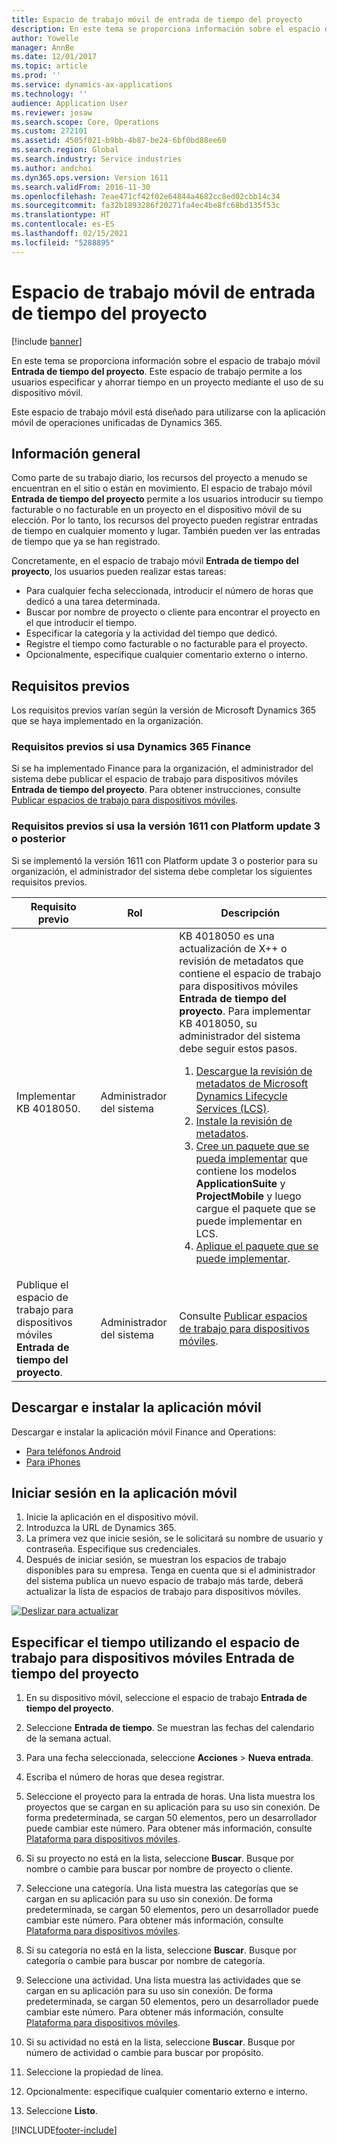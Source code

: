 ```yaml
---
title: Espacio de trabajo móvil de entrada de tiempo del proyecto
description: En este tema se proporciona información sobre el espacio de trabajo móvil Entrada de tiempo del proyecto. Este espacio de trabajo permite a los usuarios especificar y ahorrar tiempo en un proyecto mediante el uso de su dispositivo móvil.
author: Yowelle
manager: AnnBe
ms.date: 12/01/2017
ms.topic: article
ms.prod: ''
ms.service: dynamics-ax-applications
ms.technology: ''
audience: Application User
ms.reviewer: josaw
ms.search.scope: Core, Operations
ms.custom: 272101
ms.assetid: 4505f021-b9bb-4b87-be24-6bf0bd88ee60
ms.search.region: Global
ms.search.industry: Service industries
ms.author: andchoi
ms.dyn365.ops.version: Version 1611
ms.search.validFrom: 2016-11-30
ms.openlocfilehash: 7eae471cf42f02e64844a4682cc8ed02cbb14c34
ms.sourcegitcommit: fa32b1893286f20271fa4ec4be8fc68bd135f53c
ms.translationtype: HT
ms.contentlocale: es-ES
ms.lasthandoff: 02/15/2021
ms.locfileid: "5288895"
---
```

# <a name="project-time-entry-mobile-workspace"></a>Espacio de trabajo móvil de entrada de tiempo del proyecto

[!include [banner](../includes/banner.md)]

En este tema se proporciona información sobre el espacio de trabajo móvil **Entrada de tiempo del proyecto**. Este espacio de trabajo permite a los usuarios especificar y ahorrar tiempo en un proyecto mediante el uso de su dispositivo móvil.

Este espacio de trabajo móvil está diseñado para utilizarse con la aplicación móvil de operaciones unificadas de Dynamics 365. 

## <a name="overview"></a>Información general
Como parte de su trabajo diario, los recursos del proyecto a menudo se encuentran en el sitio o están en movimiento. El espacio de trabajo móvil **Entrada de tiempo del proyecto** permite a los usuarios introducir su tiempo facturable o no facturable en un proyecto en el dispositivo móvil de su elección. Por lo tanto, los recursos del proyecto pueden registrar entradas de tiempo en cualquier momento y lugar. También pueden ver las entradas de tiempo que ya se han registrado. 

Concretamente, en el espacio de trabajo móvil **Entrada de tiempo del proyecto**, los usuarios pueden realizar estas tareas:

-   Para cualquier fecha seleccionada, introducir el número de horas que dedicó a una tarea determinada.
-   Buscar por nombre de proyecto o cliente para encontrar el proyecto en el que introducir el tiempo.
-   Especificar la categoría y la actividad del tiempo que dedicó.
-   Registre el tiempo como facturable o no facturable para el proyecto.
-   Opcionalmente, especifique cualquier comentario externo o interno.

## <a name="prerequisites"></a>Requisitos previos
Los requisitos previos varían según la versión de Microsoft Dynamics 365 que se haya implementado en la organización.

### <a name="prerequisites-if-you-use-dynamics-365-finance"></a>Requisitos previos si usa Dynamics 365 Finance
Si se ha implementado Finance para la organización, el administrador del sistema debe publicar el espacio de trabajo para dispositivos móviles **Entrada de tiempo del proyecto**. Para obtener instrucciones, consulte [Publicar espacios de trabajo para dispositivos móviles](https://docs.microsoft.com/dynamics365/fin-ops-core/dev-itpro/mobile-apps/publish-mobile-workspace).

### <a name="prerequisites-if-you-use-version-1611-with-platform-update-3-or-later"></a>Requisitos previos si usa la versión 1611 con Platform update 3 o posterior
Si se implementó la versión 1611 con Platform update 3 o posterior para su organización, el administrador del sistema debe completar los siguientes requisitos previos. 

<table>
<thead>
<tr class="header">
<th>Requisito previo</th>
<th>Rol</th>
<th>Descripción</th>
</tr>
</thead>
<tbody>
<tr class="odd">

<td>Implementar KB 4018050.</td>
<td>Administrador del sistema</td>
<td>KB 4018050 es una actualización de X++ o revisión de metadatos que contiene el espacio de trabajo para dispositivos móviles <strong>Entrada de tiempo del proyecto</strong>. Para implementar KB 4018050, su administrador del sistema debe seguir estos pasos.
<ol>
<li><a href="https://docs.microsoft.com/dynamics365/fin-ops-core/dev-itpro/migration-upgrade/download-hotfix-lcs">Descargue la revisión de metadatos de Microsoft Dynamics Lifecycle Services (LCS)</a>.</li>
<li><a href="https://docs.microsoft.com/dynamics365/fin-ops-core/dev-itpro/migration-upgrade/install-metadata-hotfix-package">Instale la revisión de metadatos</a>.</li>
<li><a href="https://docs.microsoft.com/dynamics365/fin-ops-core/dev-itpro/deployment/create-apply-deployable-package">Cree un paquete que se pueda implementar</a> que contiene los modelos <strong>ApplicationSuite</strong> y <strong>ProjectMobile</strong> y luego cargue el paquete que se puede implementar en LCS.</li>
<li><a href="https://docs.microsoft.com/dynamics365/fin-ops-core/dev-itpro/deployment/apply-deployable-package-system">Aplique el paquete que se puede implementar</a>.</li>

</ol></td>
</tr>
<tr class="even">
<td>Publique el espacio de trabajo para dispositivos móviles <strong>Entrada de tiempo del proyecto</strong>.</td>
<td>Administrador del sistema</td>
<td>Consulte <a href="https://docs.microsoft.com/dynamics365/fin-ops-core/dev-itpro/mobile-apps/publish-mobile-workspace">Publicar espacios de trabajo para dispositivos móviles</a>.</td>
</tr>
</tbody>
</table>

## <a name="download-and-install-the-mobile-app"></a>Descargar e instalar la aplicación móvil

Descargar e instalar la aplicación móvil Finance and Operations:

-   [Para teléfonos Android](https://go.microsoft.com/fwlink/?linkid=850662)
-   [Para iPhones](https://go.microsoft.com/fwlink/?linkid=850663)

## <a name="sign-in-to-the-mobile-app"></a>Iniciar sesión en la aplicación móvil
1.  Inicie la aplicación en el dispositivo móvil.
2.  Introduzca la URL de Dynamics 365.
3.  La primera vez que inicie sesión, se le solicitará su nombre de usuario y contraseña. Especifique sus credenciales.
4.  Después de iniciar sesión, se muestran los espacios de trabajo disponibles para su empresa. Tenga en cuenta que si el administrador del sistema publica un nuevo espacio de trabajo más tarde, deberá actualizar la lista de espacios de trabajo para dispositivos móviles.

[![Deslizar para actualizar](./media/pull-to-refresh-list-of-workspaces-183x300.png)](./media/pull-to-refresh-list-of-workspaces.png)

## <a name="enter-time-by-using-the-project-time-entry-mobile-workspace"></a>Especificar el tiempo utilizando el espacio de trabajo para dispositivos móviles Entrada de tiempo del proyecto
1.  En su dispositivo móvil, seleccione el espacio de trabajo **Entrada de tiempo del proyecto**.
2.  Seleccione **Entrada de tiempo**. Se muestran las fechas del calendario de la semana actual.
3.  Para una fecha seleccionada, seleccione **Acciones** &gt; **Nueva entrada**.
4.  Escriba el número de horas que desea registrar.
5.  Seleccione el proyecto para la entrada de horas. Una lista muestra los proyectos que se cargan en su aplicación para su uso sin conexión. De forma predeterminada, se cargan 50 elementos, pero un desarrollador puede cambiar este número. Para obtener más información, consulte [Plataforma para dispositivos móviles](https://docs.microsoft.com/dynamics365/fin-ops-core/dev-itpro/mobile-apps/mobile-app-home-page).
6.  Si su proyecto no está en la lista, seleccione **Buscar**. Busque por nombre o cambie para buscar por nombre de proyecto o cliente.
7.  Seleccione una categoría. Una lista muestra las categorías que se cargan en su aplicación para su uso sin conexión. De forma predeterminada, se cargan 50 elementos, pero un desarrollador puede cambiar este número. Para obtener más información, consulte [Plataforma para dispositivos móviles](https://docs.microsoft.com/dynamics365/fin-ops-core/dev-itpro/mobile-apps/mobile-app-home-page).
8.  Si su categoría no está en la lista, seleccione **Buscar**. Busque por categoría o cambie para buscar por nombre de categoría.
9.  Seleccione una actividad. Una lista muestra las actividades que se cargan en su aplicación para su uso sin conexión. De forma predeterminada, se cargan 50 elementos, pero un desarrollador puede cambiar este número. Para obtener más información, consulte [Plataforma para dispositivos móviles](https://docs.microsoft.com/dynamics365/fin-ops-core/dev-itpro/mobile-apps/mobile-app-home-page).
10. Si su actividad no está en la lista, seleccione **Buscar**. Busque por número de actividad o cambie para buscar por propósito.

11. Seleccione la propiedad de línea.
12. Opcionalmente: especifique cualquier comentario externo e interno.
13. Seleccione **Listo**.


[!INCLUDE[footer-include](../includes/footer-banner.md)]
